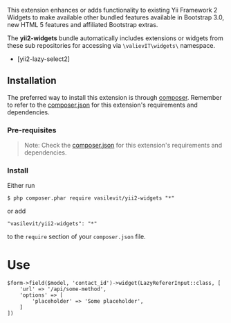 This extension enhances or adds functionality to existing Yii Framework 2 Widgets to make available other bundled features available in Bootstrap 3.0, new HTML 5 features and affiliated Bootstrap extras.

The **yii2-widgets** bundle automatically includes extensions or widgets from these sub repositories for accessing via `\valievIT\widgets\` namespace.
- [yii2-lazy-select2]


## Installation
The preferred way to install this extension is through [composer](http://getcomposer.org/download/). Remember to refer to the [composer.json](https://github.com/kartik-v/yii2-widgets/blob/master/composer.json) for 
this extension's requirements and dependencies. 


### Pre-requisites

> Note: Check the [composer.json](https://github.com/vasilevIT/yii2-widgets/blob/master/composer.json) for this extension's requirements and dependencies. 

### Install

Either run

```
$ php composer.phar require vasilevit/yii2-widgets "*"
```

or add

```
"vasilevit/yii2-widgets": "*"
```

to the ```require``` section of your `composer.json` file.

# Use

```$php
$form->field($model, 'contact_id')->widget(LazyRefererInput::class, [
    'url' => '/api/some-method',
    'options' => [
        'placeholder' => 'Some placeholder',
    ]
])
```